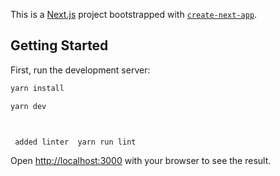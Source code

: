 This is a [Next.js](https://nextjs.org/) project bootstrapped with [`create-next-app`](https://github.com/vercel/next.js/tree/canary/packages/create-next-app).

## Getting Started

First, run the development server:

```bash
yarn install

yarn dev



 added linter  yarn run lint
```

Open [http://localhost:3000](http://localhost:3000) with your browser to see the result.

